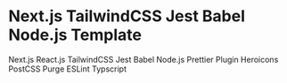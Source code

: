 # Next.js TailwindCSS Jest Babel Node.js Template

Next.js
React.js
TailwindCSS
Jest
Babel
Node.js
Prettier Plugin
Heroicons
PostCSS Purge
ESLint
Typscript